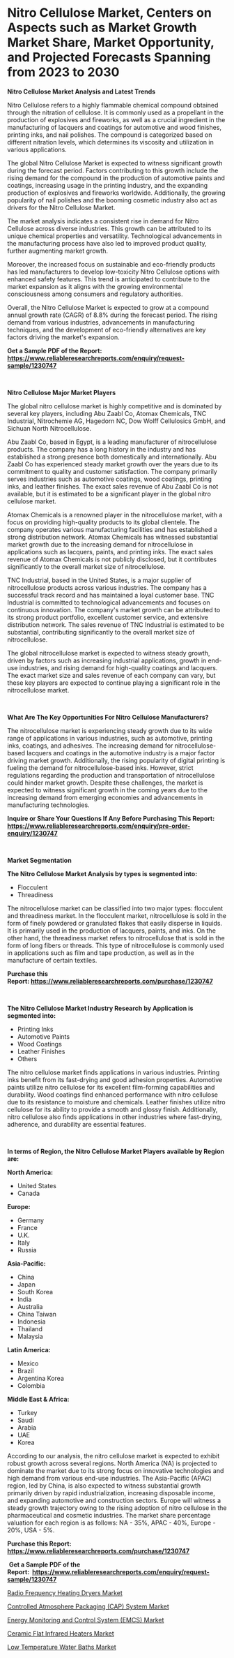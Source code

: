 <p><h1>Nitro Cellulose Market, Centers on Aspects such as Market Growth Market Share, Market Opportunity, and Projected Forecasts Spanning from 2023 to 2030</h1></p><p><strong>Nitro Cellulose Market Analysis and Latest Trends</strong></p>
<p><p>Nitro Cellulose refers to a highly flammable chemical compound obtained through the nitration of cellulose. It is commonly used as a propellant in the production of explosives and fireworks, as well as a crucial ingredient in the manufacturing of lacquers and coatings for automotive and wood finishes, printing inks, and nail polishes. The compound is categorized based on different nitration levels, which determines its viscosity and utilization in various applications.</p><p>The global Nitro Cellulose Market is expected to witness significant growth during the forecast period. Factors contributing to this growth include the rising demand for the compound in the production of automotive paints and coatings, increasing usage in the printing industry, and the expanding production of explosives and fireworks worldwide. Additionally, the growing popularity of nail polishes and the booming cosmetic industry also act as drivers for the Nitro Cellulose Market.</p><p>The market analysis indicates a consistent rise in demand for Nitro Cellulose across diverse industries. This growth can be attributed to its unique chemical properties and versatility. Technological advancements in the manufacturing process have also led to improved product quality, further augmenting market growth.</p><p>Moreover, the increased focus on sustainable and eco-friendly products has led manufacturers to develop low-toxicity Nitro Cellulose options with enhanced safety features. This trend is anticipated to contribute to the market expansion as it aligns with the growing environmental consciousness among consumers and regulatory authorities.</p><p>Overall, the Nitro Cellulose Market is expected to grow at a compound annual growth rate (CAGR) of 8.8% during the forecast period. The rising demand from various industries, advancements in manufacturing techniques, and the development of eco-friendly alternatives are key factors driving the market's expansion.</p></p>
<p><strong>Get a Sample PDF of the Report:&nbsp; <a href="https://www.reliableresearchreports.com/enquiry/request-sample/1230747">https://www.reliableresearchreports.com/enquiry/request-sample/1230747</a></strong></p>
<p>&nbsp;</p>
<p><strong>Nitro Cellulose Major Market Players</strong></p>
<p><p>The global nitro cellulose market is highly competitive and is dominated by several key players, including Abu Zaabl Co, Atomax Chemicals, TNC Industrial, Nitrochemie AG, Hagedorn NC, Dow Wolff Cellulosics GmbH, and Sichuan North Nitrocellulose.</p><p>Abu Zaabl Co, based in Egypt, is a leading manufacturer of nitrocellulose products. The company has a long history in the industry and has established a strong presence both domestically and internationally. Abu Zaabl Co has experienced steady market growth over the years due to its commitment to quality and customer satisfaction. The company primarily serves industries such as automotive coatings, wood coatings, printing inks, and leather finishes. The exact sales revenue of Abu Zaabl Co is not available, but it is estimated to be a significant player in the global nitro cellulose market.</p><p>Atomax Chemicals is a renowned player in the nitrocellulose market, with a focus on providing high-quality products to its global clientele. The company operates various manufacturing facilities and has established a strong distribution network. Atomax Chemicals has witnessed substantial market growth due to the increasing demand for nitrocellulose in applications such as lacquers, paints, and printing inks. The exact sales revenue of Atomax Chemicals is not publicly disclosed, but it contributes significantly to the overall market size of nitrocellulose.</p><p>TNC Industrial, based in the United States, is a major supplier of nitrocellulose products across various industries. The company has a successful track record and has maintained a loyal customer base. TNC Industrial is committed to technological advancements and focuses on continuous innovation. The company's market growth can be attributed to its strong product portfolio, excellent customer service, and extensive distribution network. The sales revenue of TNC Industrial is estimated to be substantial, contributing significantly to the overall market size of nitrocellulose.</p><p>The global nitrocellulose market is expected to witness steady growth, driven by factors such as increasing industrial applications, growth in end-use industries, and rising demand for high-quality coatings and lacquers. The exact market size and sales revenue of each company can vary, but these key players are expected to continue playing a significant role in the nitrocellulose market.</p></p>
<p>&nbsp;</p>
<p><strong>What Are The Key Opportunities For Nitro Cellulose Manufacturers?</strong></p>
<p><p>The nitrocellulose market is experiencing steady growth due to its wide range of applications in various industries, such as automotive, printing inks, coatings, and adhesives. The increasing demand for nitrocellulose-based lacquers and coatings in the automotive industry is a major factor driving market growth. Additionally, the rising popularity of digital printing is fueling the demand for nitrocellulose-based inks. However, strict regulations regarding the production and transportation of nitrocellulose could hinder market growth. Despite these challenges, the market is expected to witness significant growth in the coming years due to the increasing demand from emerging economies and advancements in manufacturing technologies.</p></p>
<p><strong>Inquire or Share Your Questions If Any Before Purchasing This Report: <a href="https://www.reliableresearchreports.com/enquiry/pre-order-enquiry/1230747">https://www.reliableresearchreports.com/enquiry/pre-order-enquiry/1230747</a></strong></p>
<p>&nbsp;</p>
<p><strong>Market Segmentation</strong></p>
<p><strong>The Nitro Cellulose Market Analysis by types is segmented into:</strong></p>
<p><ul><li>Flocculent</li><li>Threadiness</li></ul></p>
<p><p>The nitrocellulose market can be classified into two major types: flocculent and threadiness market. In the flocculent market, nitrocellulose is sold in the form of finely powdered or granulated flakes that easily disperse in liquids. It is primarily used in the production of lacquers, paints, and inks. On the other hand, the threadiness market refers to nitrocellulose that is sold in the form of long fibers or threads. This type of nitrocellulose is commonly used in applications such as film and tape production, as well as in the manufacture of certain textiles.</p></p>
<p><strong>Purchase this Report:&nbsp;<a href="https://www.reliableresearchreports.com/purchase/1230747">https://www.reliableresearchreports.com/purchase/1230747</a></strong></p>
<p>&nbsp;</p>
<p><strong>The Nitro Cellulose Market Industry Research by Application is segmented into:</strong></p>
<p><ul><li>Printing Inks</li><li>Automotive Paints</li><li>Wood Coatings</li><li>Leather Finishes</li><li>Others</li></ul></p>
<p><p>The nitro cellulose market finds applications in various industries. Printing inks benefit from its fast-drying and good adhesion properties. Automotive paints utilize nitro cellulose for its excellent film-forming capabilities and durability. Wood coatings find enhanced performance with nitro cellulose due to its resistance to moisture and chemicals. Leather finishes utilize nitro cellulose for its ability to provide a smooth and glossy finish. Additionally, nitro cellulose also finds applications in other industries where fast-drying, adherence, and durability are essential features.</p></p>
<p>&nbsp;</p>
<p><strong>In terms of Region, the Nitro Cellulose Market Players available by Region are:</strong></p>
<p>
    <p> <strong> North America: </strong>
        <ul>
            <li>United States</li>
            <li>Canada</li>
        </ul>
        </p> 
    <p> <strong> Europe: </strong>
        <ul>
            <li>Germany</li>
            <li>France</li>
            <li>U.K.</li>
            <li>Italy</li>
            <li>Russia</li>
        </ul>
        </p> 
    <p> <strong> Asia-Pacific: </strong>
        <ul>
            <li>China</li>
            <li>Japan</li>
            <li>South Korea</li>
            <li>India</li>
            <li>Australia</li>
            <li>China Taiwan</li>
            <li>Indonesia</li>
            <li>Thailand</li>
            <li>Malaysia</li>
        </ul>
        </p> 
    <p> <strong> Latin America: </strong>
        <ul>
            <li>Mexico</li>
            <li>Brazil</li>
            <li>Argentina Korea</li>
            <li>Colombia</li>
        </ul>
        </p> 
    <p> <strong> Middle East & Africa: </strong>
        <ul>
            <li>Turkey</li>
            <li>Saudi</li>
            <li>Arabia</li>
            <li>UAE</li>
            <li>Korea</li>
        </ul>
    </p>
    </p>
<p><p>According to our analysis, the nitro cellulose market is expected to exhibit robust growth across several regions. North America (NA) is projected to dominate the market due to its strong focus on innovative technologies and high demand from various end-use industries. The Asia-Pacific (APAC) region, led by China, is also expected to witness substantial growth primarily driven by rapid industrialization, increasing disposable income, and expanding automotive and construction sectors. Europe will witness a steady growth trajectory owing to the rising adoption of nitro cellulose in the pharmaceutical and cosmetic industries. The market share percentage valuation for each region is as follows: NA - 35%, APAC - 40%, Europe - 20%, USA - 5%.</p></p>
<p><strong>Purchase this Report: <a href="https://www.reliableresearchreports.com/purchase/1230747">https://www.reliableresearchreports.com/purchase/1230747</a></strong></p>
<p>&nbsp;<strong>Get a Sample PDF of the Report:&nbsp;&nbsp;<a href="https://www.reliableresearchreports.com/enquiry/request-sample/1230747">https://www.reliableresearchreports.com/enquiry/request-sample/1230747</a></strong></p>
<p><strong></strong></p>
<p><p><a href="https://medium.com/@orphabrakus2023/decoding-radio-frequency-heating-dryers-market-metrics-market-share-trends-and-growth-patterns-5707264946ad">Radio Frequency Heating Dryers Market</a></p><p><a href="https://medium.com/@rosaleekoss/controlled-atmosphere-packaging-cap-system-market-size-market-outlook-and-market-forecast-2023-1349a728ea83">Controlled Atmosphere Packaging (CAP) System Market</a></p><p><a href="https://medium.com/@marilynadams76/energy-monitoring-and-control-system-emcs-market-size-reveals-the-best-marketing-channels-in-b34c61dc2f3e">Energy Monitoring and Control System (EMCS) Market</a></p><p><a href="https://medium.com/@twilabailey2000/ceramic-flat-infrared-heaters-market-focuses-on-market-share-size-and-projected-forecast-till-2030-81a7843e3dec">Ceramic Flat Infrared Heaters Market</a></p><p><a href="https://medium.com/@chazmonahan2023/low-temperature-water-baths-market-trends-and-market-analysis-forecasted-for-period-2023-2030-0f8d0113bc1b">Low Temperature Water Baths Market</a></p></p>